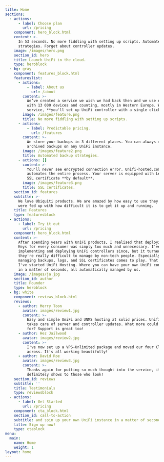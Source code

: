 ```yaml
---
title: Home
sections:
  - actions:
      - label: Choose plan
        url: /pricing
    component: hero_block.html
    content: >-
      In 53 seconds. No more fiddling with setting up scripts. Automated backup
      strategies. Forget about controller updates.
    image: /images/hero.png
    section_id: hero
    title: Launch UniFi in the cloud.
    type: heroblock
  - bg: gray
    component: features_block.html
    featureslist:
      - actions:
          - label: About us
            url: /about
        content: >-
          We’ve created a service we wish we had back then and we use on our own
          with 13 000 devices and counting, mostly in Western Europe. With our
          service, **you'll set up UniFi controller with a single click.**
        image: /images/feature.png
        title: No more fiddling with setting up scripts.
      - actions:
          - label: Predictable pricing.
            url: /features
        content: >-
          We store your backups in 3 different places. You can always retrieve
          archived backups on any UniFi instance.
        image: /images/feature2.png
        title: Automated backup strategies.
      - actions: []
        content: >-
          You'll never see encrypted connection error. Unifi-hosted.com
          automates the entire process. Your server is equipped with Letsencrypt
          SSL certificate **by default**.
        image: /images/feature3.png
        title: SSL certificates.
    section_id: features
    subtitle: >-
      We love Ubiquiti products. We are amazed by how easy to use they are. We
      were fed up with how difficult it is to get it up and running.
    title: Features
    type: featuresblock
  - actions:
      - label: Try it out
        url: /pricing
    component: hero_block.html
    content: >-
      After spending years with UniFi products, I realised that deploying Cloud
      Keys for every consumer was simply too much and unnecessary. I've been
      implementing and deploying UniFi controllers since, but it turned out
      they're really difficult to manage by non-tech people. Especially when
      managing backups, logs, and SSL certificates comes to play. That's why
      I've started UniFi Hosting. Where you can have your own UniFi controller
      in a matter of seconds, all automatically managed by us.
    image: /images/ja.jpg
    section_id: author
    title: Founder
    type: heroblock
  - bg: white
    component: reviews_block.html
    reviews:
      - author: Merry Toon
        avatar: images/review1.jpg
        content: >-
          Easy and simple UniFi and UNMS hosting at solid prices. Unifi Hosted
          takes care of server and controller updates. What more could you ask
          for? Support is great too!
      - author: Hez Jailwood
        avatar: images/review2.jpg
        content: >-
          I've now set up a VPS-Unlimited package and moved our four Cloud Keys
          across. It's all working beautifully!
      - author: David Roe
        avatar: images/review3.jpg
        content: >-
          Thanks again for putting so much thought into the service, it
          definitely shows to those who look!
    section_id: reviews
    subtitle: ''
    title: Testimonials
    type: reviewsblock
  - actions:
      - label: Get Started
        url: /pricing
    component: cta_block.html
    section_id: call-to-action
    subtitle: and spin up your own UniFi instance in a matter of seconds
    title: Sign up now!
    type: ctablock
menu:
  main:
    name: Home
    weight: 1
layout: home
---
```


